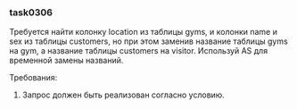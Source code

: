 
### task0306

Требуется найти колонку location из таблицы gyms, и колонки name и sex из таблицы customers,
но при этом заменив название таблицы gyms на gym, а название таблицы customers на visitor.
Используй AS для временной замены названий.


Требования:
1.	Запрос должен быть реализован согласно условию.


